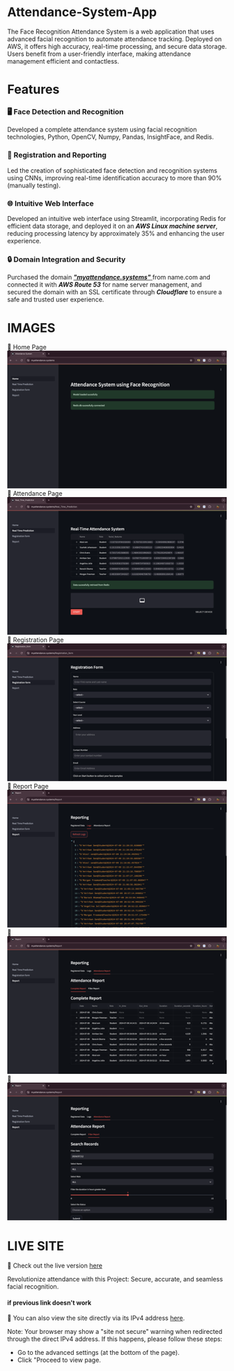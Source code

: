 # Attendance-System-App

The Face Recognition Attendance System is a web application that uses advanced facial recognition to automate attendance tracking. Deployed on AWS, it offers high accuracy, real-time processing, and secure data storage. Users benefit from a user-friendly interface, making attendance management efficient and contactless.

# Features
### 🖥️ Face Detection and Recognition
Developed a complete attendance system using facial recognition technologies, Python, OpenCV, Numpy, Pandas, InsightFace, and Redis.

### 📝 Registration and Reporting
Led the creation of sophisticated face detection and recognition systems using CNNs, improving real-time identification accuracy to more than 90% (manually testing).

### 🌐 Intuitive Web Interface
Developed an intuitive web interface using Streamlit, incorporating Redis for efficient data storage, and deployed it on an ***AWS Linux machine server***, reducing processing latency by approximately 35% and enhancing the user experience.

### 🔒 Domain Integration and Security 
Purchased the domain <a href="https://myattendance.systems/" target="_blank"> ***"myattendance.systems"*** </a> from name.com and connected it with ***AWS Route 53*** for name server management, and secured the domain with an SSL certificate through ***Cloudflare*** to ensure a safe and trusted user experience.


# IMAGES
📸  Home Page ![img-1](./Screenshots/image-1.png)
📸  Attendance Page  ![img-2](./Screenshots/image-2.png)
📸  Registration Page ![img-3](./Screenshots/image-3.png)
📸  Report Page![img-4](./Screenshots/image-4.png)
📸 ![img-5](./Screenshots/image-5.png)
📸 ![img-6](./Screenshots/image-6.png)


# LIVE SITE
🔗 Check out the live version <a href="https://myattendance.systems/" target="_blank">here</a>

Revolutionize attendance with this Project: Secure, accurate, and seamless facial recognition.

#### if previous link doesn't work
🔗 You can also view the site directly via its IPv4 address <a href="https://16.171.29.142/" target="_blank">here</a>.

Note: Your browser may show a "site not secure" warning when redirected through the direct IPv4 address. If this happens, please follow these steps:

* Go to the advanced settings (at the bottom of the page).
* Click "Proceed to view page.
  
